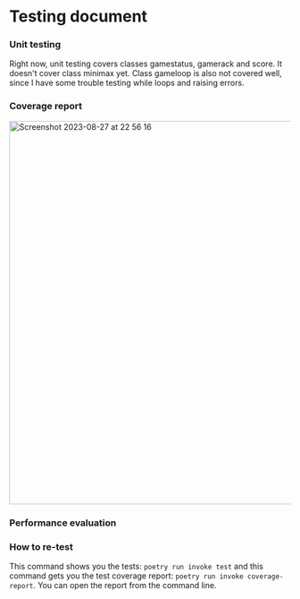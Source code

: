# Testing document
### Unit testing
Right now, unit testing covers classes gamestatus, gamerack and score. It doesn't cover class minimax yet. Class gameloop is also not covered well, since I have some trouble testing while loops and raising errors.

### Coverage report
<img width="685" alt="Screenshot 2023-08-27 at 22 56 16" src="https://github.com/lottapispa/connect-four-tiralabra/assets/101987621/49a3e02f-2b93-4456-88fc-d825d8e0a160">

### Performance evaluation


### How to re-test
This command shows you the tests: `poetry run invoke test` and this command gets you the test coverage report: `poetry run invoke coverage-report`. You can open the report from the command line.
